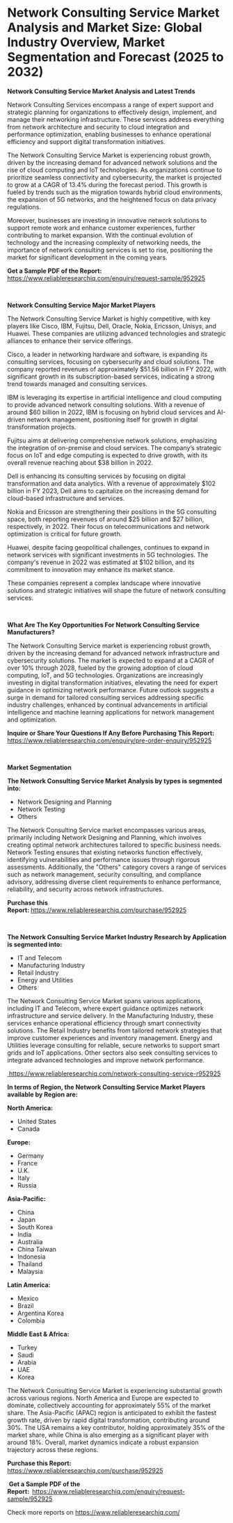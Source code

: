<p><h1>Network Consulting Service Market Analysis and Market Size: Global Industry Overview, Market Segmentation and Forecast (2025 to 2032)</h1></p><p><strong>Network Consulting Service Market Analysis and Latest Trends</strong></p>
<p><p>Network Consulting Services encompass a range of expert support and strategic planning for organizations to effectively design, implement, and manage their networking infrastructure. These services address everything from network architecture and security to cloud integration and performance optimization, enabling businesses to enhance operational efficiency and support digital transformation initiatives.</p><p>The Network Consulting Service Market is experiencing robust growth, driven by the increasing demand for advanced network solutions and the rise of cloud computing and IoT technologies. As organizations continue to prioritize seamless connectivity and cybersecurity, the market is projected to grow at a CAGR of 13.4% during the forecast period. This growth is fueled by trends such as the migration towards hybrid cloud environments, the expansion of 5G networks, and the heightened focus on data privacy regulations.</p><p>Moreover, businesses are investing in innovative network solutions to support remote work and enhance customer experiences, further contributing to market expansion. With the continual evolution of technology and the increasing complexity of networking needs, the importance of network consulting services is set to rise, positioning the market for significant development in the coming years.</p></p>
<p><strong>Get a Sample PDF of the Report:&nbsp;</strong> <a href="https://www.reliableresearchiq.com/enquiry/request-sample/952925?utm_campaign=2313&utm_medium=2&utm_source=Github&utm_content=ia&utm_term=06032025&utm_id=network-consulting-service">https://www.reliableresearchiq.com/enquiry/request-sample/952925</a></p>
<p>&nbsp;</p>
<p><strong>Network Consulting Service Major Market Players</strong></p>
<p><p>The Network Consulting Service Market is highly competitive, with key players like Cisco, IBM, Fujitsu, Dell, Oracle, Nokia, Ericsson, Unisys, and Huawei. These companies are utilizing advanced technologies and strategic alliances to enhance their service offerings.</p><p>Cisco, a leader in networking hardware and software, is expanding its consulting services, focusing on cybersecurity and cloud solutions. The company reported revenues of approximately $51.56 billion in FY 2022, with significant growth in its subscription-based services, indicating a strong trend towards managed and consulting services. </p><p>IBM is leveraging its expertise in artificial intelligence and cloud computing to provide advanced network consulting solutions. With a revenue of around $60 billion in 2022, IBM is focusing on hybrid cloud services and AI-driven network management, positioning itself for growth in digital transformation projects.</p><p>Fujitsu aims at delivering comprehensive network solutions, emphasizing the integration of on-premise and cloud services. The company’s strategic focus on IoT and edge computing is expected to drive growth, with its overall revenue reaching about $38 billion in 2022.</p><p>Dell is enhancing its consulting services by focusing on digital transformation and data analytics. With a revenue of approximately $102 billion in FY 2023, Dell aims to capitalize on the increasing demand for cloud-based infrastructure and services.</p><p>Nokia and Ericsson are strengthening their positions in the 5G consulting space, both reporting revenues of around $25 billion and $27 billion, respectively, in 2022. Their focus on telecommunications and network optimization is critical for future growth.</p><p>Huawei, despite facing geopolitical challenges, continues to expand in network services with significant investments in 5G technologies. The company's revenue in 2022 was estimated at $102 billion, and its commitment to innovation may enhance its market stance.</p><p>These companies represent a complex landscape where innovative solutions and strategic initiatives will shape the future of network consulting services.</p></p>
<p>&nbsp;</p>
<p><strong>What Are The Key Opportunities For Network Consulting Service Manufacturers?</strong></p>
<p><p>The Network Consulting Service market is experiencing robust growth, driven by the increasing demand for advanced network infrastructure and cybersecurity solutions. The market is expected to expand at a CAGR of over 10% through 2028, fueled by the growing adoption of cloud computing, IoT, and 5G technologies. Organizations are increasingly investing in digital transformation initiatives, elevating the need for expert guidance in optimizing network performance. Future outlook suggests a surge in demand for tailored consulting services addressing specific industry challenges, enhanced by continual advancements in artificial intelligence and machine learning applications for network management and optimization.</p></p>
<p><strong>Inquire or Share Your Questions If Any Before Purchasing This Report:</strong> <a href="https://www.reliableresearchiq.com/enquiry/pre-order-enquiry/952925?utm_campaign=2313&utm_medium=2&utm_source=Github&utm_content=ia&utm_term=06032025&utm_id=network-consulting-service">https://www.reliableresearchiq.com/enquiry/pre-order-enquiry/952925</a></p>
<p>&nbsp;</p>
<p><strong>Market Segmentation</strong></p>
<p><strong>The Network Consulting Service Market Analysis by types is segmented into:</strong></p>
<p><ul><li>Network Designing and Planning</li><li>Network Testing</li><li>Others</li></ul></p>
<p><p>The Network Consulting Service market encompasses various areas, primarily including Network Designing and Planning, which involves creating optimal network architectures tailored to specific business needs. Network Testing ensures that existing networks function effectively, identifying vulnerabilities and performance issues through rigorous assessments. Additionally, the "Others" category covers a range of services such as network management, security consulting, and compliance advisory, addressing diverse client requirements to enhance performance, reliability, and security across network infrastructures.</p></p>
<p><strong>Purchase this Report:&nbsp;</strong><a href="https://www.reliableresearchiq.com/purchase/952925?utm_campaign=2313&utm_medium=2&utm_source=Github&utm_content=ia&utm_term=06032025&utm_id=network-consulting-service">https://www.reliableresearchiq.com/purchase/952925</a></p>
<p>&nbsp;</p>
<p><strong>The Network Consulting Service Market Industry Research by Application is segmented into:</strong></p>
<p><ul><li>IT and Telecom</li><li>Manufacturing Industry</li><li>Retail Industry</li><li>Energy and Utilities</li><li>Others</li></ul></p>
<p><p>The Network Consulting Service Market spans various applications, including IT and Telecom, where expert guidance optimizes network infrastructure and service delivery. In the Manufacturing Industry, these services enhance operational efficiency through smart connectivity solutions. The Retail Industry benefits from tailored network strategies that improve customer experiences and inventory management. Energy and Utilities leverage consulting for reliable, secure networks to support smart grids and IoT applications. Other sectors also seek consulting services to integrate advanced technologies and improve network performance.</p></p>
<p><a href="https://www.reliableresearchiq.com/network-consulting-service-r952925?utm_campaign=2313&utm_medium=2&utm_source=Github&utm_content=ia&utm_term=06032025&utm_id=network-consulting-service">&nbsp;https://www.reliableresearchiq.com/network-consulting-service-r952925</a></p>
<p><strong>In terms of Region, the Network Consulting Service Market Players available by Region are:</strong></p>
<p>
    <p> <strong> North America: </strong>
        <ul>
            <li>United States</li>
            <li>Canada</li>
        </ul>
        </p> 
    <p> <strong> Europe: </strong>
        <ul>
            <li>Germany</li>
            <li>France</li>
            <li>U.K.</li>
            <li>Italy</li>
            <li>Russia</li>
        </ul>
        </p> 
    <p> <strong> Asia-Pacific: </strong>
        <ul>
            <li>China</li>
            <li>Japan</li>
            <li>South Korea</li>
            <li>India</li>
            <li>Australia</li>
            <li>China Taiwan</li>
            <li>Indonesia</li>
            <li>Thailand</li>
            <li>Malaysia</li>
        </ul>
        </p> 
    <p> <strong> Latin America: </strong>
        <ul>
            <li>Mexico</li>
            <li>Brazil</li>
            <li>Argentina Korea</li>
            <li>Colombia</li>
        </ul>
        </p> 
    <p> <strong> Middle East & Africa: </strong>
        <ul>
            <li>Turkey</li>
            <li>Saudi</li>
            <li>Arabia</li>
            <li>UAE</li>
            <li>Korea</li>
        </ul>
    </p>
    </p>
<p><p>The Network Consulting Service Market is experiencing substantial growth across various regions. North America and Europe are expected to dominate, collectively accounting for approximately 55% of the market share. The Asia-Pacific (APAC) region is anticipated to exhibit the fastest growth rate, driven by rapid digital transformation, contributing around 30%. The USA remains a key contributor, holding approximately 35% of the market share, while China is also emerging as a significant player with around 18%. Overall, market dynamics indicate a robust expansion trajectory across these regions.</p></p>
<p><strong>Purchase this Report: </strong><a href="https://www.reliableresearchiq.com/purchase/952925?utm_campaign=2313&utm_medium=2&utm_source=Github&utm_content=ia&utm_term=06032025&utm_id=network-consulting-service">https://www.reliableresearchiq.com/purchase/952925</a></p>
<p>&nbsp;<strong>Get a Sample PDF of the Report:&nbsp;&nbsp;</strong><a href="https://www.reliableresearchiq.com/enquiry/request-sample/952925?utm_campaign=2313&utm_medium=2&utm_source=Github&utm_content=ia&utm_term=06032025&utm_id=network-consulting-service">https://www.reliableresearchiq.com/enquiry/request-sample/952925</a></p>
<p><strong></strong></p>
<p>Check more reports on <a href="https://www.reliableresearchiq.com/?utm_campaign=2313&utm_medium=2&utm_source=Github&utm_content=ia&utm_term=06032025&utm_id=network-consulting-service">https://www.reliableresearchiq.com/</a></p>
